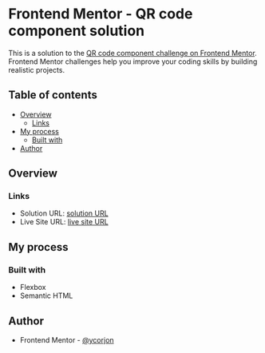 # Frontend Mentor - QR code component solution

This is a solution to the [QR code component challenge on Frontend Mentor](https://www.frontendmentor.io/challenges/qr-code-component-iux_sIO_H). Frontend Mentor challenges help you improve your coding skills by building realistic projects. 

## Table of contents

- [Overview](#overview)
  - [Links](#links)
- [My process](#my-process)
  - [Built with](#built-with)
- [Author](#author)

## Overview

### Links

- Solution URL: [solution URL](https://www.frontendmentor.io/solutions/flexbox-semantic-html-NJJJLa6PAB)
- Live Site URL: [live site URL](https://corjon.github.io/qr-code-component/)

## My process

### Built with

- Flexbox
- Semantic HTML

## Author

- Frontend Mentor - [@ycorjon](https://www.frontendmentor.io/profile/corjon)
